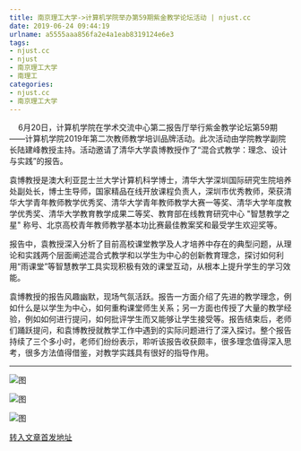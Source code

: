 ```yaml
---
title: 南京理工大学->计算机学院举办第59期紫金教学论坛活动 | njust.cc
date: 2019-06-24 09:44:19
urlname: a5555aaa856fa2e4a1eab8319124e6e3
tags: 
- njust.cc
- njust
- 南京理工大学
- 南理工
categories:
- njust.cc
- 南京理工大学
---
```



    6月20日，计算机学院在学术交流中心第二报告厅举行紫金教学论坛第59期——计算机学院2019年第二次教师教学培训品牌活动。此次活动由学院教学副院长陆建峰教授主持。活动邀请了清华大学袁博教授作了“混合式教学：理念、设计与实践”的报告。

袁博教授是澳大利亚昆士兰大学计算机科学博士，清华大学深圳国际研究生院培养处副处长，博士生导师，国家精品在线开放课程负责人，深圳市优秀教师，荣获清华大学青年教师教学优秀奖、清华大学青年教师教学大赛一等奖、清华大学年度教学优秀奖、清华大学教育教学成果二等奖、教育部在线教育研究中心 "智慧教学之星" 称号、北京高校青年教师教学基本功比赛最佳教案奖和最受学生欢迎奖等。

报告中，袁教授深入分析了目前高校课堂教学及人才培养中存在的典型问题，从理论和实践两个层面阐述混合式教学和以学生为中心的创新教育理念，探讨如何利用“雨课堂”等智慧教学工具实现积极有效的课堂互动，从根本上提升学生的学习效能。

袁博教授的报告风趣幽默，现场气氛活跃。报告一方面介绍了先进的教学理念，例如什么是以学生为中心，如何重构课堂师生关系；另一方面也传授了大量的教学经验，例如如何进行提问，如何批评学生而又能够让学生接受等。报告结束后，老师们踊跃提问，和袁博教授就教学工作中遇到的实际问题进行了深入探讨。整个报告持续了三个多小时，老师们纷纷表示，聆听该报告收获颇丰，很多理念值得深入思考，很多方法值得借鉴，对教学实践具有很好的指导作用。

****



![图](http://zs.njust.edu.cn/_upload/article/images/40/67/a7394a614381861890788b10d1c0/c92cac4c-c370-4b87-9f5e-1292592a7278.gif)

![图](http://zs.njust.edu.cn/_upload/article/images/40/67/a7394a614381861890788b10d1c0/79350e00-d7d2-438d-b332-359112e7bdc8.gif)

![图](http://zs.njust.edu.cn/_upload/article/images/40/67/a7394a614381861890788b10d1c0/79350e00-d7d2-438d-b332-359112e7bdc8.gif)

[转入文章首发地址](http://zs.njust.edu.cn/1e/1f/c4621a204319/page.htm)